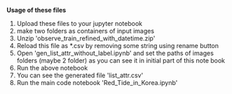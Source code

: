 <b>Usage of these files</b>

1. Upload these files to your jupyter notebook
2. make two folders as containers of input images 
3. Unzip 'observe_train_refined_with_datetime.zip'
4. Reload this file as *.csv by removing some string using rename button
5. Open 'gen_list_attr_without_label.ipynb' and set the paths of images folders (maybe 2 folder) 
as you can see it in initial part of this note book
6. Run the above notebook
7. You can see the generated file 'list_attr.csv'
8. Run the main code notebook 'Red_Tide_in_Korea.ipynb'
